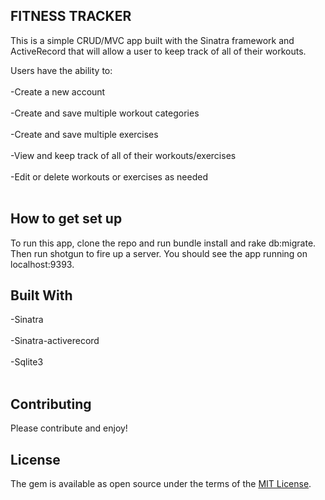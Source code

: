 ## FITNESS TRACKER

This is a simple CRUD/MVC app built with the Sinatra framework and ActiveRecord that will allow a user to keep track of all of their workouts.

Users have the ability to:
<br><br>
  -Create a new account<br><br>
  -Create and save multiple workout categories<br><br>
  -Create and save multiple exercises<br><br>
  -View and keep track of all of their workouts/exercises<br><br>
  -Edit or delete workouts or exercises as needed<br><br>

## How to get set up

To run this app, clone the repo and run bundle install and rake db:migrate. Then run shotgun to fire up a server. You should see the app running on localhost:9393.


## Built With

  -Sinatra<br><br>
  -Sinatra-activerecord<br><br>
  -Sqlite3<br><br>

## Contributing

Please contribute and enjoy!

## License

The gem is available as open source under the terms of the [MIT License](https://opensource.org/licenses/MIT).
